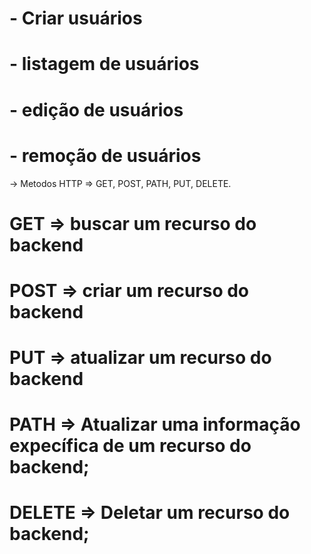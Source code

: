 # - Criar usuários
# - listagem de usuários
# - edição de usuários
# - remoção de usuários

-> Metodos HTTP => GET, POST, PATH, PUT, DELETE.

# GET => buscar um recurso do backend
# POST => criar um recurso do backend
# PUT => atualizar um recurso do backend
# PATH => Atualizar uma informação expecífica de um recurso do backend;
# DELETE => Deletar um recurso do backend;




















